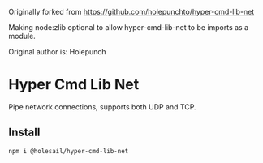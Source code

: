 Originally forked from https://github.com/holepunchto/hyper-cmd-lib-net

Making node:zlib optional to allow hyper-cmd-lib-net to be imports as a module.

Original author is: Holepunch

# Hyper Cmd Lib Net

Pipe network connections, supports both UDP and TCP.

## Install

`npm i @holesail/hyper-cmd-lib-net`

